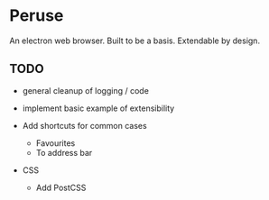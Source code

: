 # Peruse

An electron web browser. Built to be a basis. Extendable by design.

## TODO

- general cleanup of logging / code 
- implement basic example of extensibility

- Add shortcuts for common cases
    - Favourites
    - To address bar

- CSS 
    - Add PostCSS
